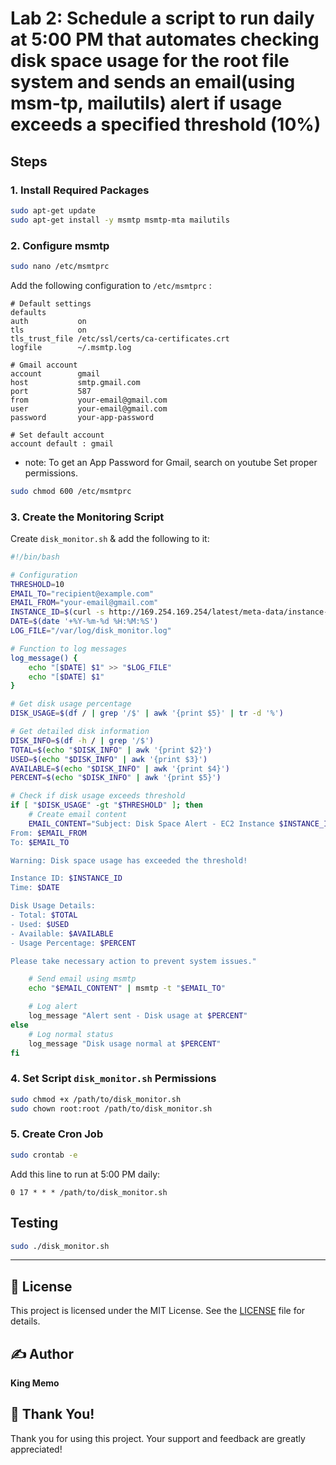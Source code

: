 # Lab 2: Schedule a script to run daily at 5:00 PM that automates checking disk space usage for the root file system and sends an email(using msm-tp, mailutils) alert if usage exceeds a specified threshold (10%)

## Steps

### 1. Install Required Packages
```bash
sudo apt-get update
sudo apt-get install -y msmtp msmtp-mta mailutils
```

### 2. Configure msmtp
```bash
sudo nano /etc/msmtprc
```
Add the following configuration to `/etc/msmtprc` :
```
# Default settings
defaults
auth           on
tls            on
tls_trust_file /etc/ssl/certs/ca-certificates.crt
logfile        ~/.msmtp.log

# Gmail account
account        gmail
host           smtp.gmail.com
port           587
from           your-email@gmail.com
user           your-email@gmail.com
password       your-app-password

# Set default account
account default : gmail
```
- note: To get an App Password for Gmail, search on youtube
Set proper permissions.
```bash
sudo chmod 600 /etc/msmtprc
```

### 3. Create the Monitoring Script
Create `disk_monitor.sh` & add the following to it:
```bash
#!/bin/bash

# Configuration
THRESHOLD=10
EMAIL_TO="recipient@example.com"
EMAIL_FROM="your-email@gmail.com"
INSTANCE_ID=$(curl -s http://169.254.169.254/latest/meta-data/instance-id)
DATE=$(date '+%Y-%m-%d %H:%M:%S')
LOG_FILE="/var/log/disk_monitor.log"

# Function to log messages
log_message() {
    echo "[$DATE] $1" >> "$LOG_FILE"
    echo "[$DATE] $1"
}

# Get disk usage percentage
DISK_USAGE=$(df / | grep '/$' | awk '{print $5}' | tr -d '%')

# Get detailed disk information
DISK_INFO=$(df -h / | grep '/$')
TOTAL=$(echo "$DISK_INFO" | awk '{print $2}')
USED=$(echo "$DISK_INFO" | awk '{print $3}')
AVAILABLE=$(echo "$DISK_INFO" | awk '{print $4}')
PERCENT=$(echo "$DISK_INFO" | awk '{print $5}')

# Check if disk usage exceeds threshold
if [ "$DISK_USAGE" -gt "$THRESHOLD" ]; then
    # Create email content
    EMAIL_CONTENT="Subject: Disk Space Alert - EC2 Instance $INSTANCE_ID
From: $EMAIL_FROM
To: $EMAIL_TO

Warning: Disk space usage has exceeded the threshold!

Instance ID: $INSTANCE_ID
Time: $DATE

Disk Usage Details:
- Total: $TOTAL
- Used: $USED
- Available: $AVAILABLE
- Usage Percentage: $PERCENT

Please take necessary action to prevent system issues."

    # Send email using msmtp
    echo "$EMAIL_CONTENT" | msmtp -t "$EMAIL_TO"

    # Log alert
    log_message "Alert sent - Disk usage at $PERCENT"
else
    # Log normal status
    log_message "Disk usage normal at $PERCENT"
fi
```

### 4. Set Script `disk_monitor.sh` Permissions
```bash
sudo chmod +x /path/to/disk_monitor.sh
sudo chown root:root /path/to/disk_monitor.sh
```

### 5. Create Cron Job
```bash
sudo crontab -e
```
Add this line to run at 5:00 PM daily:
```
0 17 * * * /path/to/disk_monitor.sh
```

## Testing
```bash
sudo ./disk_monitor.sh
```

---

## 📄 License
This project is licensed under the MIT License. See the [LICENSE](LICENSE) file for details.

## ✍️ Author
**King Memo**

## 🙏 Thank You!
Thank you for using this project. Your support and feedback are greatly appreciated!
